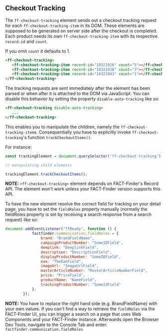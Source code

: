 ## Checkout Tracking

The `ff-checkout-tracking` element sends out a checkout tracking request
for each `ff-checkout-tracking-item` in its DOM. These elements are supposed
to be generated on server side after the checkout is completed.
Each product needs its own `ff-checkout-tracking-item` with its respective
`record-id` and `count`.


If you omit `count` it defaults to 1.
```HTML
<ff-checkout-tracking>
   <ff-checkout-tracking-item record-id="10321926" count="5"></ff-checkout-tracking-item>
   <ff-checkout-tracking-item record-id="10321938" count="3"></ff-checkout-tracking-item>
   <ff-checkout-tracking-item record-id="10321943" count="1"></ff-checkout-tracking-item>
</ff-checkout-tracking>
```
The tracking requests are sent immediately after the element has been parsed
or when after it is attached to the DOM via JavaScript. You can disable
this behavior by setting the property `disable-auto-tracking` like so:

```HTML
<ff-checkout-tracking disable-auto-tracking>
   ...
</ff-checkout-tracking>
```
This enables you to manipulate the children, namely the
`ff-checkout-tracking-item`s. Consequentially you have to explicitly
invoke `ff-checkout-tracking`'s function `trackCheckoutItems()`.

For instance:
```Javascript
const trackingElement = document.querySelector('ff-checkout-tracking');

// manipulating child elements

trackingElement.trackCheckoutItems();
```

**NOTE:** `<ff-checkout-tracking>` element depends on FACT-Finder's Record API.
The element won't work unless your FACT-Finder version supports this API.

To have the new element resolve the correct field for tracking on your
detail page, you have to set the `fieldRoles` property manually (normally
the fieldRoles property is set by receiving a search response from a
search request) like so:

```Javascript
document.addEventListener("ffReady", function () {
            factfinder.communication.fieldRoles = {
                brand: "BrandFieldName",
                campaignProductNumber: "SomeIDField",
                deeplink: "DeeplinkField",
                description: "DescriptionField",
                displayProductNumber: "SomeIDField",
                ean: "TheEanField",
                imageUrl: "ImageUrlField",
                masterArticleNumber: "MasterArticleNumberField",
                price: "PriceField",
                productName: "NameField",
                trackingProductNumber: "SomeIdField"
            };
        });
```

**NOTE:** You have to replace the right hand side (e.g. BrandFieldName)
with your own values. If you can't find a way to retrieve the `fieldRoles`
via the FACT-Finder UI, you can trigger a search on a page that uses
Web Components and your FACT-Finder instance. Afterwards open the
Browser Dev Tools, navigate to the Console Tab and enter:
`factfinder.communication.fieldRoles`